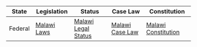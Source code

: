 | State | Legislation | Status | Case Law | Constitution |
| ----- | ----------- | ------ | -------- | ------------ |
| Federal | [Malawi Laws](http://www.sdnp.org.mw/lesc/ml.html) | [Malawi Legal Status](https://malawilii.org/mw/legislation/consolidated-act) | [Malawi Case Law](https://malawilii.org/mw/judgment) | [Malawi Constitution](https://malawilii.org/mw/legislation/act/constitution) |
